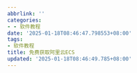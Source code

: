 ```yaml
---
abbrlink: ''
categories:
- - 软件教程
date: '2025-01-18T08:46:47.798553+08:00'
tags:
- 软件教程
title: 免费获取阿里云ECS
updated: '2025-01-18T08:46:49.785+08:00'
---
```

